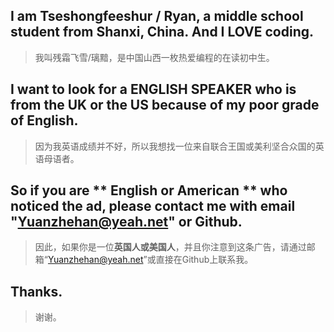 ## I am Tseshongfeeshur / Ryan, a middle school student from Shanxi, China. And I LOVE coding.
> 我叫残霜飞雪/璃黯，是中国山西一枚热爱编程的在读初中生。
## I want to look for a ENGLISH SPEAKER who is from the UK or the US because of my poor grade of English.
> 因为我英语成绩并不好，所以我想找一位来自联合王国或美利坚合众国的英语母语者。
## So if you are ** English or American ** who noticed the ad, please contact me with email "Yuanzhehan@yeah.net" or Github.
> 因此，如果你是一位**英国人或美国人**，并且你注意到这条广告，请通过邮箱“Yuanzhehan@yeah.net”或直接在Github上联系我。
## Thanks.
> 谢谢。
